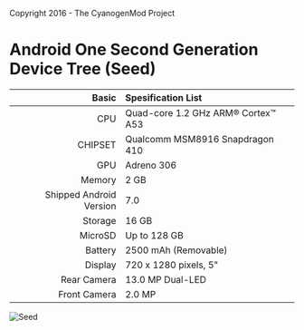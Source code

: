Copyright 2016 - The CyanogenMod Project

Android One Second Generation Device Tree (Seed)
============================================================
Basic   | Spesification List
-------:|:-------------------------
CPU     | Quad-core 1.2 GHz ARM® Cortex™ A53
CHIPSET | Qualcomm MSM8916 Snapdragon 410
GPU     | Adreno 306
Memory  | 2 GB
Shipped Android Version | 7.0
Storage | 16 GB
MicroSD | Up to 128 GB
Battery | 2500 mAh (Removable)
Display | 720 x 1280 pixels, 5"
Rear Camera  | 13.0 MP Dual-LED
Front Camera | 2.0 MP

![Seed](https://assets.generalmobile.com/images/gm4g/compare-gm4g.png "Seed")
